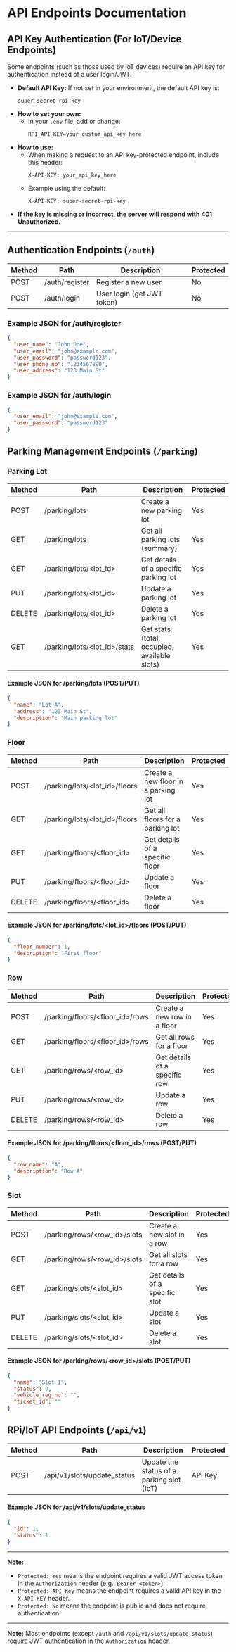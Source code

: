 # API Endpoints Documentation

## API Key Authentication (For IoT/Device Endpoints)

Some endpoints (such as those used by IoT devices) require an API key for authentication instead of a user login/JWT. 

- **Default API Key:** If not set in your environment, the default API key is:
  ```
  super-secret-rpi-key
  ```
- **How to set your own:**
  - In your `.env` file, add or change:
    ```
    RPI_API_KEY=your_custom_api_key_here
    ```
- **How to use:**
  - When making a request to an API key-protected endpoint, include this header:
    ```
    X-API-KEY: your_api_key_here
    ```
  - Example using the default:
    ```
    X-API-KEY: super-secret-rpi-key
    ```
- **If the key is missing or incorrect, the server will respond with 401 Unauthorized.**

---

## Authentication Endpoints (`/auth`)

| Method | Path           | Description                | Protected |
|--------|----------------|----------------------------|-----------|
| POST   | /auth/register | Register a new user        | No        |
| POST   | /auth/login    | User login (get JWT token) | No        |

### Example JSON for /auth/register
```json
{
  "user_name": "John Doe",
  "user_email": "john@example.com",
  "user_password": "password123",
  "user_phone_no": "1234567890",
  "user_address": "123 Main St"
}
```

### Example JSON for /auth/login
```json
{
  "user_email": "john@example.com",
  "user_password": "password123"
}
```

## Parking Management Endpoints (`/parking`)

### Parking Lot
| Method | Path                        | Description                                      | Protected |
|--------|-----------------------------|--------------------------------------------------|-----------|
| POST   | /parking/lots               | Create a new parking lot                         | Yes       |
| GET    | /parking/lots               | Get all parking lots (summary)                   | Yes       |
| GET    | /parking/lots/<lot_id>      | Get details of a specific parking lot            | Yes       |
| PUT    | /parking/lots/<lot_id>      | Update a parking lot                             | Yes       |
| DELETE | /parking/lots/<lot_id>      | Delete a parking lot                             | Yes       |
| GET    | /parking/lots/<lot_id>/stats| Get stats (total, occupied, available slots)     | Yes       |

#### Example JSON for /parking/lots (POST/PUT)
```json
{
  "name": "Lot A",
  "address": "123 Main St",
  "description": "Main parking lot"
}
```

### Floor
| Method | Path                                   | Description                        | Protected |
|--------|----------------------------------------|------------------------------------|-----------|
| POST   | /parking/lots/<lot_id>/floors          | Create a new floor in a parking lot| Yes       |
| GET    | /parking/lots/<lot_id>/floors          | Get all floors for a parking lot   | Yes       |
| GET    | /parking/floors/<floor_id>             | Get details of a specific floor    | Yes       |
| PUT    | /parking/floors/<floor_id>             | Update a floor                     | Yes       |
| DELETE | /parking/floors/<floor_id>             | Delete a floor                     | Yes       |

#### Example JSON for /parking/lots/<lot_id>/floors (POST/PUT)
```json
{
  "floor_number": 1,
  "description": "First floor"
}
```

### Row
| Method | Path                                         | Description                        | Protected |
|--------|----------------------------------------------|------------------------------------|-----------|
| POST   | /parking/floors/<floor_id>/rows              | Create a new row in a floor        | Yes       |
| GET    | /parking/floors/<floor_id>/rows              | Get all rows for a floor           | Yes       |
| GET    | /parking/rows/<row_id>                       | Get details of a specific row      | Yes       |
| PUT    | /parking/rows/<row_id>                       | Update a row                       | Yes       |
| DELETE | /parking/rows/<row_id>                       | Delete a row                       | Yes       |

#### Example JSON for /parking/floors/<floor_id>/rows (POST/PUT)
```json
{
  "row_name": "A",
  "description": "Row A"
}
```

### Slot
| Method | Path                                             | Description                        | Protected |
|--------|--------------------------------------------------|------------------------------------|-----------|
| POST   | /parking/rows/<row_id>/slots                     | Create a new slot in a row         | Yes       |
| GET    | /parking/rows/<row_id>/slots                     | Get all slots for a row            | Yes       |
| GET    | /parking/slots/<slot_id>                         | Get details of a specific slot     | Yes       |
| PUT    | /parking/slots/<slot_id>                         | Update a slot                      | Yes       |
| DELETE | /parking/slots/<slot_id>                         | Delete a slot                      | Yes       |

#### Example JSON for /parking/rows/<row_id>/slots (POST/PUT)
```json
{
  "name": "Slot 1",
  "status": 0,
  "vehicle_reg_no": "",
  "ticket_id": ""
}
```

## RPi/IoT API Endpoints (`/api/v1`)

| Method | Path                        | Description                                 | Protected |
|--------|-----------------------------|---------------------------------------------|-----------|
| POST   | /api/v1/slots/update_status | Update the status of a parking slot (IoT)   | API Key   |

#### Example JSON for /api/v1/slots/update_status
```json
{
  "id": 1,
  "status": 1
}
```

---
**Note:**
- `Protected: Yes` means the endpoint requires a valid JWT access token in the `Authorization` header (e.g., `Bearer <token>`).
- `Protected: API Key` means the endpoint requires a valid API key in the `X-API-KEY` header.
- `Protected: No` means the endpoint is public and does not require authentication.

---
**Note:** Most endpoints (except `/auth` and `/api/v1/slots/update_status`) require JWT authentication in the `Authorization` header. 
